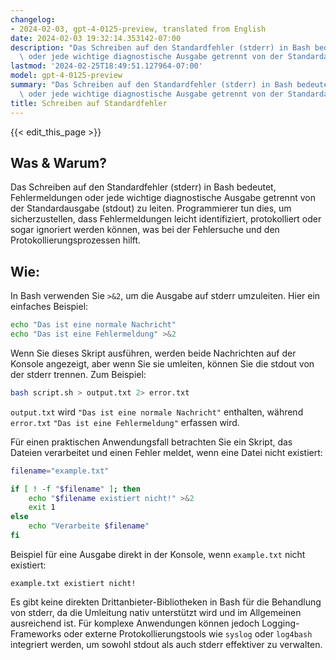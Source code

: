```yaml
---
changelog:
- 2024-02-03, gpt-4-0125-preview, translated from English
date: 2024-02-03 19:32:14.353142-07:00
description: "Das Schreiben auf den Standardfehler (stderr) in Bash bedeutet, Fehlermeldungen\
  \ oder jede wichtige diagnostische Ausgabe getrennt von der Standardausgabe\u2026"
lastmod: '2024-02-25T18:49:51.127964-07:00'
model: gpt-4-0125-preview
summary: "Das Schreiben auf den Standardfehler (stderr) in Bash bedeutet, Fehlermeldungen\
  \ oder jede wichtige diagnostische Ausgabe getrennt von der Standardausgabe\u2026"
title: Schreiben auf Standardfehler
---
```


{{< edit_this_page >}}

## Was & Warum?
Das Schreiben auf den Standardfehler (stderr) in Bash bedeutet, Fehlermeldungen oder jede wichtige diagnostische Ausgabe getrennt von der Standardausgabe (stdout) zu leiten. Programmierer tun dies, um sicherzustellen, dass Fehlermeldungen leicht identifiziert, protokolliert oder sogar ignoriert werden können, was bei der Fehlersuche und den Protokollierungsprozessen hilft.

## Wie:
In Bash verwenden Sie `>&2`, um die Ausgabe auf stderr umzuleiten. Hier ein einfaches Beispiel:

```bash
echo "Das ist eine normale Nachricht"
echo "Das ist eine Fehlermeldung" >&2
```

Wenn Sie dieses Skript ausführen, werden beide Nachrichten auf der Konsole angezeigt, aber wenn Sie sie umleiten, können Sie die stdout von der stderr trennen. Zum Beispiel:

```bash
bash script.sh > output.txt 2> error.txt
```

`output.txt` wird `"Das ist eine normale Nachricht"` enthalten, während `error.txt` `"Das ist eine Fehlermeldung"` erfassen wird.

Für einen praktischen Anwendungsfall betrachten Sie ein Skript, das Dateien verarbeitet und einen Fehler meldet, wenn eine Datei nicht existiert:

```bash
filename="example.txt"

if [ ! -f "$filename" ]; then
    echo "$filename existiert nicht!" >&2
    exit 1
else
    echo "Verarbeite $filename"
fi
```

Beispiel für eine Ausgabe direkt in der Konsole, wenn `example.txt` nicht existiert:

```
example.txt existiert nicht!
```

Es gibt keine direkten Drittanbieter-Bibliotheken in Bash für die Behandlung von stderr, da die Umleitung nativ unterstützt wird und im Allgemeinen ausreichend ist. Für komplexe Anwendungen können jedoch Logging-Frameworks oder externe Protokollierungstools wie `syslog` oder `log4bash` integriert werden, um sowohl stdout als auch stderr effektiver zu verwalten.
